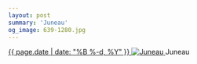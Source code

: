 ```yaml
---
layout: post
summary: 'Juneau'
og_image: 639-1280.jpg
---
```


<p>
 <time>
  <a href="/639">
   {{ page.date | date: "%B %-d, %Y" }}
  </a>
 </time>
 <a href="/639">
  <img alt="Juneau" data-taken="6/26/2017" sizes="(min-width: 700px) 50vw, calc(100vw - 2rem)" src="{{ site.assets_url }}/639-640.jpg" srcset="{{ site.assets_url }}/639-320.jpg 320w, {{ site.assets_url }}/639-640.jpg 640w, {{ site.assets_url }}/639-960.jpg 960w, {{ site.assets_url }}/639-1280.jpg 1280w"/>
 </a>
 <span>
  Juneau
 </span>
</p>
